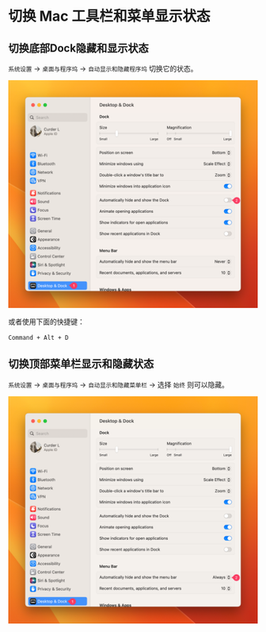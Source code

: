 # 切换 Mac 工具栏和菜单显示状态

## 切换底部Dock隐藏和显示状态

`系统设置` -> `桌面与程序坞` -> `自动显示和隐藏程序坞` 切换它的状态。

![](./images/hidden-toolbar/automatically-hide-and-show-the-dock.png)

或者使用下面的快捷键：

```text
Command + Alt + D
```

## 切换顶部菜单栏显示和隐藏状态

`系统设置` -> `桌面与程序坞` -> `自动显示和隐藏菜单栏` -> 选择 `始终` 则可以隐藏。

![](./images/hidden-toolbar/automatically-hide-and-show-the-menu-bar.png)


